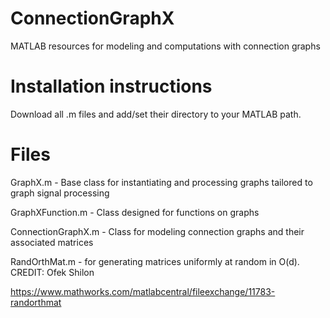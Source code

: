 # ConnectionGraphX
MATLAB resources for modeling and computations with connection graphs

# Installation instructions
Download all .m files and add/set their directory to your MATLAB path.

# Files
GraphX.m - Base class for instantiating and processing graphs tailored to graph signal processing

GraphXFunction.m - Class designed for functions on graphs

ConnectionGraphX.m - Class for modeling connection graphs and their associated matrices

RandOrthMat.m - for generating matrices uniformly at random in O(d). CREDIT: Ofek Shilon

https://www.mathworks.com/matlabcentral/fileexchange/11783-randorthmat
